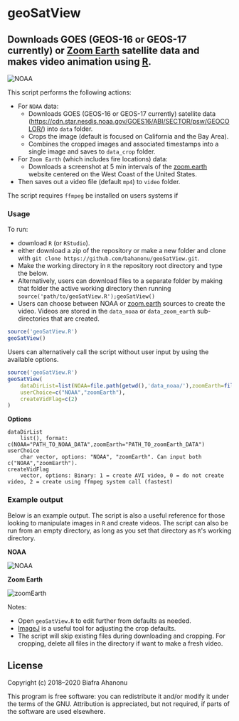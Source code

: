 # geoSatView

## Downloads GOES (GEOS-16 or GEOS-17 currently) or [Zoom Earth](zoom.earth) satellite data and makes video animation using [R](https://www.r-project.org/).

![NOAA](https://user-images.githubusercontent.com/5241605/93047255-f0ea0680-f610-11ea-92a0-7839acea87a0.gif)

This script performs the following actions:
- For `NOAA` data:
  - Downloads GOES (GEOS-16 or GEOS-17 currently) satellite data (https://cdn.star.nesdis.noaa.gov/GOES16/ABI/SECTOR/psw/GEOCOLOR/) into `data` folder.
  - Crops the image (default is focused on California and the Bay Area).
  - Combines the cropped images and associated timestamps into a single image and saves to `data_crop` folder.
- For `Zoom Earth` (which includes fire locations) data:
  - Downloads a screenshot at 5 min intervals of the [zoom.earth](zoom.earth) website centered on the West Coast of the United States.
- Then saves out a video file (default `mp4`) to `video` folder.

The script requires `ffmpeg` be installed on users systems if

### Usage
To run:
- download `R` (or `RStudio`).
- either download a zip of the repository or make a new folder and clone with `git clone https://github.com/bahanonu/geoSatView.git`.
- Make the working directory in `R` the repository root directory and type the below.
- Alternatively, users can download files to a separate folder by making that folder the active working directory then running `source('path/to/geoSatView.R');geoSatView()`
- Users can choose between NOAA or [zoom.earth](zoom.earth) sources to create the video. Videos are stored in the `data_noaa` or `data_zoom_earth` sub-directories that are created.

```R
source('geoSatView.R')
geoSatView()
```

Users can alternatively call the script without user input by using the available options.

```R
source('geoSatView.R')
geoSatView(
    dataDirList=list(NOAA=file.path(getwd(),'data_noaa/'),zoomEarth=file.path(getwd(),'data_zoom_earth/')),
    userChoice=c("NOAA","zoomEarth"),
    createVidFlag=c(2)
)
```

__Options__
```
dataDirList
    list(), format: c(NOAA="PATH_TO_NOAA_DATA",zoomEarth="PATH_TO_zoomEarth_DATA")
userChoice
    char vector, options: "NOAA", "zoomEarth". Can input both c("NOAA","zoomEarth").
createVidFlag
    vector, options: Binary: 1 = create AVI video, 0 = do not create video, 2 = create using ffmpeg system call (fastest)
```

### Example output

Below is an example output. The script is also a useful reference for those looking to manipulate images in `R` and create videos. The script can also be run from an empty directory, as long as you set that directory as `R`'s working directory.

__NOAA__

![NOAA](https://user-images.githubusercontent.com/5241605/93047255-f0ea0680-f610-11ea-92a0-7839acea87a0.gif)

__Zoom Earth__

![zoomEarth](https://user-images.githubusercontent.com/5241605/93047217-d57efb80-f610-11ea-909e-ab6186a56d5d.gif)

Notes:
- Open `geoSatView.R` to edit further from defaults as needed.
- [ImageJ](https://imagej.nih.gov/ij/) is a useful tool for adjusting the crop defaults.
- The script will skip existing files during downloading and cropping. For cropping, delete all files in the directory if want to make a fresh video.

## License

Copyright (c) 2018–2020 Biafra Ahanonu

This program is free software: you can redistribute it and/or modify it under the terms of the GNU. Attribution is appreciated, but not required, if parts of the software are used elsewhere.
